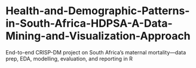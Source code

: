# Health-and-Demographic-Patterns-in-South-Africa-HDPSA-A-Data-Mining-and-Visualization-Approach
End-to-end CRISP-DM project on South Africa’s maternal mortality—data prep, EDA, modelling, evaluation, and reporting in R

